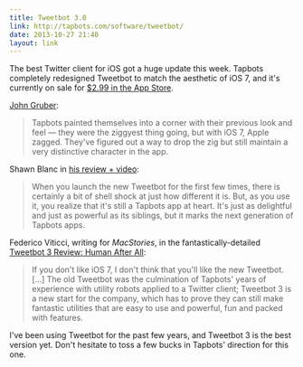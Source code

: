 ```yaml
---
title: Tweetbot 3.0
link: http://tapbots.com/software/tweetbot/
date: 2013-10-27 21:40
layout: link
---
```


The best Twitter client for iOS got a huge update this week. Tapbots completely redesigned Tweetbot to match the aesthetic of iOS 7, and it's currently on sale for [$2.99 in the App Store](https://itunes.apple.com/us/app/id722294701?mt=8).

[John Gruber](http://daringfireball.net/linked/2013/10/24/tweetbot-3):

> Tapbots painted themselves into a corner with their previous look and feel &mdash; they were the ziggyest thing going, but with iOS 7, Apple zagged. They've figured out a way to drop the zig but still maintain a very distinctive character in the app.

Shawn Blanc in [his review + video](http://shawnblanc.net/2013/10/video-review-new-tweetbot-ios7/):

> When you launch the new Tweetbot for the first few times, there is certainly a bit of shell shock at just how different it is. But, as you use it, you realize that it's still a Tapbots app at heart. It's just as delightful and just as powerful as its siblings, but it marks the next generation of Tapbots apps.

Federico Viticci, writing for _MacStories_, in the fantastically-detailed [Tweetbot 3 Review: Human After All](http://www.macstories.net/reviews/tweetbot-3-review-human-after-all/):

> If you don't like iOS 7, I don't think that you'll like the new Tweetbot. [...] The old Tweetbot was the culmination of Tapbots' years of experience with utility robots applied to a Twitter client; Tweetbot 3 is a new start for the company, which has to prove they can still make fantastic utilities that are easy to use and powerful, fun and packed with features.

I've been using Tweetbot for the past few years, and Tweetbot 3 is the best version yet. Don't hesitate to toss a few bucks in Tapbots' direction for this one.